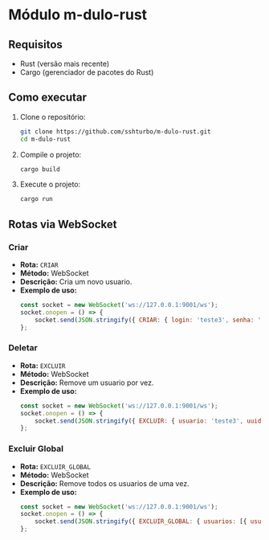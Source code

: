 # Módulo m-dulo-rust

## Requisitos

- Rust (versão mais recente)
- Cargo (gerenciador de pacotes do Rust)

## Como executar

1. Clone o repositório:
    ```sh
    git clone https://github.com/sshturbo/m-dulo-rust.git
    cd m-dulo-rust
    ```

2. Compile o projeto:
    ```sh
    cargo build
    ```

3. Execute o projeto:
    ```sh
    cargo run
    ```

## Rotas via WebSocket

### Criar

- **Rota:** `CRIAR`
- **Método:** WebSocket
- **Descrição:** Cria um novo usuario.
- **Exemplo de uso:**
    ```javascript
    const socket = new WebSocket('ws://127.0.0.1:9001/ws');
    socket.onopen = () => {
        socket.send(JSON.stringify({ CRIAR: { login: 'teste3', senha: '102030', dias: 30, limite: 1 } }));
    };
    ```

### Deletar

- **Rota:** `EXCLUIR`
- **Método:** WebSocket
- **Descrição:** Remove um usuario por vez.
- **Exemplo de uso:**
    ```javascript
    const socket = new WebSocket('ws://127.0.0.1:9001/ws');
    socket.onopen = () => {
        socket.send(JSON.stringify({ EXCLUIR: { usuario: 'teste3', uuid: null } }));
    };
    ```

### Excluir Global

- **Rota:** `EXCLUIR_GLOBAL`
- **Método:** WebSocket
- **Descrição:** Remove todos os usuarios de uma vez.
- **Exemplo de uso:**
    ```javascript
    const socket = new WebSocket('ws://127.0.0.1:9001/ws');
    socket.onopen = () => {
        socket.send(JSON.stringify({ EXCLUIR_GLOBAL: { usuarios: [{ usuario: 'teste3', uuid: null }] } }));
    };
    ```
